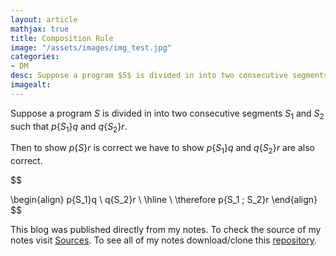```yaml
---
layout: article
mathjax: true
title: Composition Rule
image: "/assets/images/img_test.jpg"
categories:
- DM
desc: Suppose a program $S$ is divided in into two consecutive segments $S_1$ and $S_2$ such that $p\{S_1\}q$ and $q\{S_2\}r$. 
imagealt: 
---
```


Suppose a program $S$ is divided in into two consecutive segments $S_1$ and $S_2$ such that $p\{S_1\}q$ and $q\{S_2\}r$.


































































































































































































































































































































































Then to show $p\{S\}r$ is correct we have to show $p\{S_1\}q$ and $q\{S_2\}r$ are also correct.


































































































































































































































































































































































$$

































































































































































































































































































































































\begin{align}
	p\{S_1\}q \\
	q\{S_2\}r \\
	\hline \\
	\therefore p\{S_1 ; S_2\}r
\end{align}
$$


































































































































































































































































































































































This blog was published directly from my notes.
To check the source of my notes visit [Sources](sources.html).
To see all of my notes download/clone this [repository](https://github.com/bovem/CS).